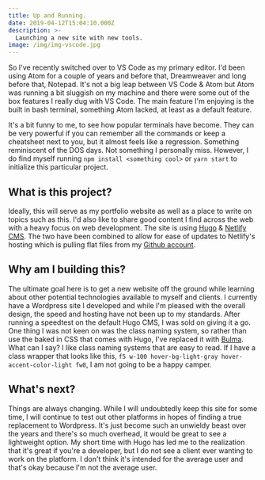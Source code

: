 ```yaml
---
title: Up and Running.
date: 2019-04-12T15:04:10.000Z
description: >-
  Launching a new site with new tools.
image: /img/img-vscode.jpg
---
```


So I've recently switched over to VS Code as my primary editor. I'd been using Atom for a couple of years and before that, Dreamweaver and long before that, Notepad. It's not a big leap between VS Code &amp; Atom but Atom was running a bit sluggish on my machine and there were some out of the box features I really dug with VS Code. The main feature I'm enjoying is the built in bash terminal, something Atom lacked, at least as a default feature.

It's a bit funny to me, to see how popular terminals have become. They can be very powerful if you can remember all the commands or keep a cheatsheet next to you, but it almost feels like a regression. Something reminiscent of the DOS days. Not something I personally miss. However, I do find myself running ```npm install <something cool>``` or ```yarn start``` to initialize this particular project.

## What is this project?

 Ideally, this will serve as my portfolio website as well as a place to write on topics such as this. I'd also like to share good content I find across the web with a heavy focus on web development. The site is using [Hugo](https://gohugo.io/) & [Netlify CMS](https://www.netlify.com/). The two have been combined to allow for ease of updates to Netlify's hosting which is pulling flat files from my [Github account](https://github.com/Just-Johnny/skrubed-cms).

## Why am I building this?

The ultimate goal here is to get a new website off the ground while learning about other potential technologies available to myself and  clients. I currently have a Wordpress site I developed and while I'm pleased with the overall design, the speed and hosting have not been up to my standards. After running a speedtest on the default Hugo CMS, I was sold on giving it a go. One thing I was not keen on was the class naming system, so rather than use the baked in CSS that comes with Hugo, I've replaced it with [Bulma](https://bulma.io/). What can I say? I like class naming systems that are easy to read. If I have a class wrapper that looks like this, ```f5 w-100 hover-bg-light-gray hover-accent-color-light fw8```, I am not going to be a happy camper.

## What's next?

Things are always changing. While I will undoubtedly keep this site for some time, I will continue to test out other platforms in hopes of finding a true replacement to Wordpress. It's just become such an unwieldy beast over the years and there's so much overhead, it would be great to see a lightweight option. My short time with Hugo has led me to the realization that it's great if you're a developer, but I do not see a client ever wanting to work on the platform. I don't think it's intended for the average user and that's okay because I'm not the average user.
